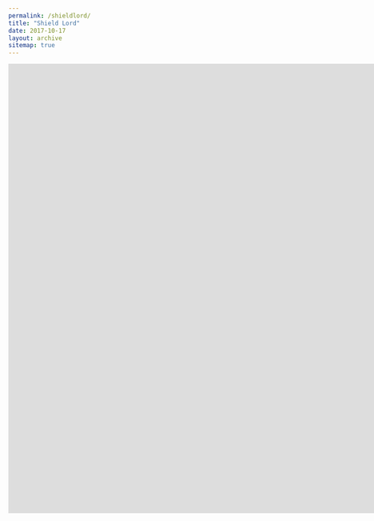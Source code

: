 ```yaml
---
permalink: /shieldlord/
title: "Shield Lord"
date: 2017-10-17
layout: archive
sitemap: true
---
```

<iframe src="https://jjrwalker.github.io/assets/unity/shield_lord/index.html" style="border:0px #000000 none;" name="Game name"           scrolling="no" frameborder="1" marginheight="0px" marginwidth="0px" height="900px" width="1600px"></iframe>


